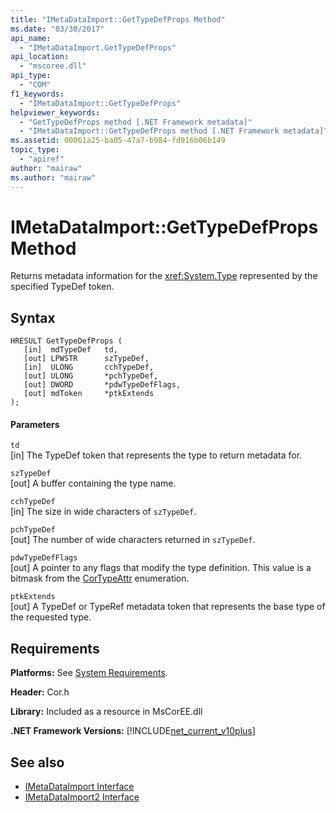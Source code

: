 ```yaml
---
title: "IMetaDataImport::GetTypeDefProps Method"
ms.date: "03/30/2017"
api_name: 
  - "IMetaDataImport.GetTypeDefProps"
api_location: 
  - "mscoree.dll"
api_type: 
  - "COM"
f1_keywords: 
  - "IMetaDataImport::GetTypeDefProps"
helpviewer_keywords: 
  - "GetTypeDefProps method [.NET Framework metadata]"
  - "IMetaDataImport::GetTypeDefProps method [.NET Framework metadata]"
ms.assetid: 00061a25-ba05-47a7-b984-fd916b06b149
topic_type: 
  - "apiref"
author: "mairaw"
ms.author: "mairaw"
---
```

# IMetaDataImport::GetTypeDefProps Method
Returns metadata information for the <xref:System.Type> represented by the specified TypeDef token.  
  
## Syntax  
  
```  
HRESULT GetTypeDefProps (  
   [in]  mdTypeDef   td,  
   [out] LPWSTR      szTypeDef,  
   [in]  ULONG       cchTypeDef,  
   [out] ULONG       *pchTypeDef,  
   [out] DWORD       *pdwTypeDefFlags,  
   [out] mdToken     *ptkExtends  
);  
```  
  
#### Parameters  
 `td`  
 [in] The TypeDef token that represents the type to return metadata for.  
  
 `szTypeDef`  
 [out] A buffer containing the type name.  
  
 `cchTypeDef`  
 [in] The size in wide characters of `szTypeDef`.  
  
 `pchTypeDef`  
 [out] The number of wide characters returned in `szTypeDef`.  
  
 `pdwTypeDefFlags`  
 [out] A pointer to any flags that modify the type definition. This value is a bitmask from the [CorTypeAttr](../../../../docs/framework/unmanaged-api/metadata/cortypeattr-enumeration.md) enumeration.  
  
 `ptkExtends`  
 [out] A TypeDef or TypeRef metadata token that represents the base type of the requested type.  
  
## Requirements  
 **Platforms:** See [System Requirements](../../../../docs/framework/get-started/system-requirements.md).  
  
 **Header:** Cor.h  
  
 **Library:** Included as a resource in MsCorEE.dll  
  
 **.NET Framework Versions:** [!INCLUDE[net_current_v10plus](../../../../includes/net-current-v10plus-md.md)]  
  
## See also
- [IMetaDataImport Interface](../../../../docs/framework/unmanaged-api/metadata/imetadataimport-interface.md)
- [IMetaDataImport2 Interface](../../../../docs/framework/unmanaged-api/metadata/imetadataimport2-interface.md)
